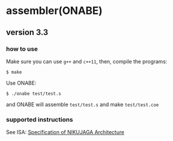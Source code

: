 # assembler(ONABE)
## version 3.3
### how to use
Make sure you can use `g++` and `c++11`, then, compile the programs:
```
$ make
```
Use ONABE:
```
$ ./onabe test/test.s
```
and ONABE will assemble `test/test.s` and make `test/test.coe`

### supported instructions
See ISA: [Specification of NIKUJAGA Architecture](https://github.com/cpuex2019-1/core/wiki)
